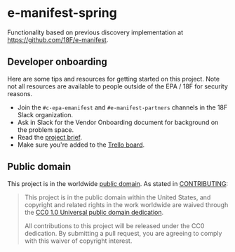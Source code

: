 # e-manifest-spring

Functionality based on previous discovery implementation at
https://github.com/18F/e-manifest.

## Developer onboarding

Here are some tips and resources for getting started on this project. Note not all resources are available to people outside of the EPA / 18F for security reasons.

* Join the `#c-epa-emanifest` and `#e-manifest-partners` channels in the 18F
  Slack organization.
* Ask in Slack for the Vendor Onboarding document for background on the problem space.
* Read the [project
  brief](https://docs.google.com/document/d/1v_rRaV5euxmBdH8D_Huo37kN3Yu76sNn2TXVJJB4v40/edit).
* Make sure you're added to the [Trello
  board](https://trello.com/b/0geMlbgF/epa-emanifest).

## Public domain

This project is in the worldwide [public domain](LICENSE.md). As stated in [CONTRIBUTING](CONTRIBUTING.md):

> This project is in the public domain within the United States, and copyright and related rights in the work worldwide are waived through the [CC0 1.0 Universal public domain dedication](https://creativecommons.org/publicdomain/zero/1.0/).
>
> All contributions to this project will be released under the CC0 dedication. By submitting a pull request, you are agreeing to comply with this waiver of copyright interest.
